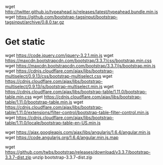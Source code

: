 
wget http://twitter.github.io/typeahead.js/releases/latest/typeahead.bundle.min.js 
wget https://github.com/bootstrap-tagsinput/bootstrap-tagsinput/archive/0.8.0.tar.gz 

# Get static 
wget https://code.jquery.com/jquery-3.2.1.min.js 
wget https://maxcdn.bootstrapcdn.com/bootstrap/3.3.7/css/bootstrap.min.css 
wget https://maxcdn.bootstrapcdn.com/bootstrap/3.3.7/js/bootstrap.min.js 
wget https://cdnjs.cloudflare.com/ajax/libs/bootstrap-multiselect/0.9.13/css/bootstrap-multiselect.css
wget https://cdnjs.cloudflare.com/ajax/libs/bootstrap-multiselect/0.9.13/js/bootstrap-multiselect.min.js 
wget https://cdnjs.cloudflare.com/ajax/libs/bootstrap-table/1.11.0/bootstrap-table.min.css 
wget https://cdnjs.cloudflare.com/ajax/libs/bootstrap-table/1.11.0/bootstrap-table.min.js 
wget https://cdnjs.cloudflare.com/ajax/libs/bootstrap-table/1.11.0/extensions/filter-control/bootstrap-table-filter-control.min.js  
wget https://cdnjs.cloudflare.com/ajax/libs/bootstrap-table/1.11.0/locale/bootstrap-table-en-US.min.js

wget https://ajax.googleapis.com/ajax/libs/angularjs/1.6.4/angular.min.js 
wget https://code.angularjs.org/1.6.4/angular.min.js.map 

wget https://github.com/twbs/bootstrap/releases/download/v3.3.7/bootstrap-3.3.7-dist.zip
unzip bootstrap-3.3.7-dist.zip



